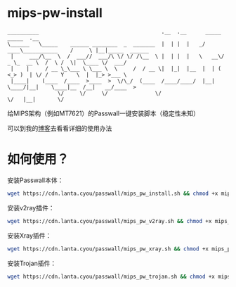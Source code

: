 # mips-pw-install
```
__________                                       .__  .__      _____                 _____  .__              
\______   \_____    ______ ________  _  _______  |  | |  |   _/ ____\___________    /     \ |__|_____  ______
 |     ___/\__  \  /  ___//  ___/\ \/ \/ /\__  \ |  | |  |   \   __\/  _ \_  __ \  /  \ /  \|  \____ \/  ___/
 |    |     / __ \_\___ \ \___ \  \     /  / __ \|  |_|  |__  |  | (  <_> )  | \/ /    Y    \  |  |_> >___ \ 
 |____|    (____  /____  >____  >  \/\_/  (____  /____/____/  |__|  \____/|__|    \____|__  /__|   __/____  >
                \/     \/     \/               \/                                         \/   |__|       \/ 
```

给MIPS架构（例如MT7621）的Passwall一键安装脚本（稳定性未知）

可以到我的[博客](https://www.lanta.cyou/index.php/archives/30/)去看看详细的使用办法

# 如何使用？

安装Passwall本体：

```bash
wget https://cdn.lanta.cyou/passwall/mips_pw_install.sh && chmod +x mips_pw_install.sh && ./mips_pw_install.sh
```

安装v2ray插件：

```bash
wget https://cdn.lanta.cyou/passwall/mips_pw_v2ray.sh && chmod +x mips_pw_v2ray.sh && ./mips_pw_v2ray.sh
```

安装Xray插件：

```bash
wget https://cdn.lanta.cyou/passwall/mips_pw_xray.sh && chmod +x mips_pw_xray.sh && ./mips_pw_xray.sh
```

安装Trojan插件：

~~~bash
wget https://cdn.lanta.cyou/passwall/mips_pw_trojan.sh && chmod +x mips_pw_trojan.sh && ./mips_pw_trojan.sh
~~~

